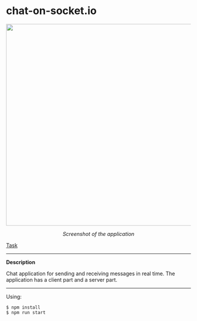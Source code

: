 # chat-on-socket.io

<div style="text-align:center">
  <img src="https://github.com/LeonidShatilo/chat-on-socket.io/blob/develop/example.png" width="550px">
  <p><i>Screenshot of the application</i></p>
</div>

[Task](https://github.com/rolling-scopes-school/tasks/blob/master/tasks/stage-0/projects.md#task-12-chat-on-socketio-20)

---

**Description**

Chat application for sending and receiving messages in real time. The application has a client part and a server part.

---

Using:

```shell
$ npm install
$ npm run start
```
